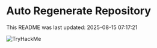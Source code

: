 # Auto Regenerate Repository

This README was last updated: 2025-08-15 07:17:21

 ![TryHackMe](https://tryhackme.com/badge/533634)